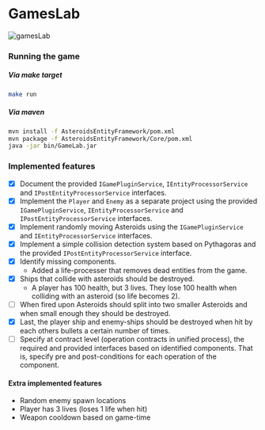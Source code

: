 # GamesLab

![gamesLab](https://user-images.githubusercontent.com/7005867/168130957-9267c03f-e7ac-4b8e-9eaf-09940bd9a9e1.gif)

### Running the game

##### Via make target

```sh
make run
```

##### Via maven

```sh
mvn install -f AsteroidsEntityFramework/pom.xml
mvn package -f AsteroidsEntityFramework/Core/pom.xml
java -jar bin/GameLab.jar
```

### Implemented features

- [x] Document the provided `IGamePluginService`, `IEntityProcessorService` and `IPostEntityProcessorService` interfaces.
- [x] Implement the `Player` and `Enemy` as a separate project using the provided `IGamePluginService`,
      `IEntityProcessorService` and `IPostEntityProcessorService` interfaces.
- [x] Implement randomly moving Asteroids using the `IGamePluginService` and `IEntityProcessorService` interfaces.
- [x] Implement a simple collision detection system based on Pythagoras and the provided `IPostEntityProcessorService` interface.
- [x] Identify missing components.
  - Added a life-processer that removes dead entities from the game.
- [x] Ships that collide with asteroids should be destroyed.
  - A player has 100 health, but 3 lives. They lose 100 health when colliding with an asteroid (so life becomes 2).
- [ ] When fired upon Asteroids should split into two smaller Asteroids and when small enough they should be destroyed.
- [x] Last, the player ship and enemy-ships should be destroyed when hit by each others bullets a certain number of times.
- [ ] Specify at contract level (operation contracts in unified process), the required and provided interfaces based on
      identified components. That is, specify pre and post-conditions for each operation of the component.

#### Extra implemented features

- Random enemy spawn locations
- Player has 3 lives (loses 1 life when hit)
- Weapon cooldown based on game-time
